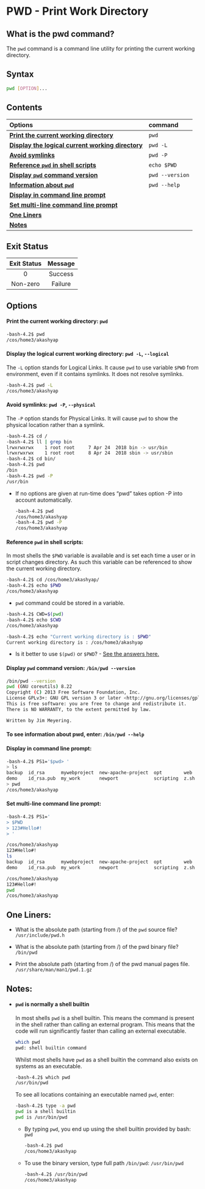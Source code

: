 # PWD - Print Work Directory

## What is the pwd command?
The ```pwd``` command is a command line utility for printing the current working directory.

## Syntax
```sh
pwd [OPTION]...
```

## Contents
| Options                                                 | command |
| :-------	                                              |   :--   |
|**[Print the current working directory](https://github.com/Aakriti94/articles/blob/master/Linux/pwd.md#print-the-current-working-directory-pwd)**|```pwd```|
|**[Display the logical current working directory](https://github.com/Aakriti94/articles/blob/master/Linux/pwd.md#display-the-logical-current-working-directory-pwd--l---logical)**|```pwd -L```|
|**[Avoid symlinks](https://github.com/Aakriti94/articles/blob/master/Linux/pwd.md#avoid-symlinks-pwd--p---physical)**|```pwd -P```|
|**[Reference ```pwd``` in shell scripts](https://github.com/Aakriti94/articles/blob/master/Linux/pwd.md#reference-pwd-in-shell-scripts)**|```echo $PWD```|
|**[Display ```pwd``` command version](https://github.com/Aakriti94/articles/blob/master/Linux/pwd.md#display-pwd-command-version-binpwd---version)**|```pwd --version```|
|**[Information about ```pwd```](https://github.com/Aakriti94/articles/blob/master/Linux/pwd.md#to-see-information-about-pwd-enter-binpwd---help)**|```pwd --help```|
|**[Display in command line prompt](https://github.com/Aakriti94/articles/blob/master/Linux/pwd.md#display-in-command-line-prompt)**| |
|**[Set multi-line command line prompt](https://github.com/Aakriti94/articles/blob/master/Linux/pwd.md#set-multi-line-command-line-prompt)**| |
|**[One Liners](https://github.com/Aakriti94/articles/blob/master/Linux/pwd.md#one-liners)**| |
|**[Notes](https://github.com/Aakriti94/articles/blob/master/Linux/pwd.md#notes)**| |



## Exit Status
|Exit Status |	Message|
|  :----: | :----: |
|   0     |	Success|
| Non-zero| Failure|

## Options
#### Print the current working directory: ```pwd```
```sh
-bash-4.2$ pwd
/cos/home3/akashyap
```

#### Display the logical current working directory: ```pwd -L```, ```--logical```
The ```-L``` option stands for Logical Links. It cause ```pwd``` to use variable ```$PWD``` from environment, even if it contains symlinks. It does not resolve symlinks.
```sh
-bash-4.2$ pwd -L
/cos/home3/akashyap
```

#### Avoid symlinks: ```pwd -P```, ```--physical```
The ```-P``` option stands for Physical Links. It will cause ```pwd``` to show the physical location rather than a symlink.
```sh
-bash-4.2$ cd /
-bash-4.2$ ll | grep bin
lrwxrwxrwx    1 root root     7 Apr 24  2018 bin -> usr/bin
lrwxrwxrwx    1 root root     8 Apr 24  2018 sbin -> usr/sbin
-bash-4.2$ cd bin/
-bash-4.2$ pwd
/bin
-bash-4.2$ pwd -P
/usr/bin
```

- If no options are given at run-time does “pwd” takes option -P into account automatically.
  ```sh
  -bash-4.2$ pwd
  /cos/home3/akashyap
  -bash-4.2$ pwd -P
  /cos/home3/akashyap
  ```

#### Reference ```pwd``` in shell scripts:
In most shells the ```$PWD``` variable is available and is set each time a user or in script changes directory. As such this variable can be referenced to show the current working directory.
```sh
-bash-4.2$ cd /cos/home3/akashyap/
-bash-4.2$ echo $PWD
/cos/home3/akashyap
```
 - ```pwd``` command could be stored in a variable.
  ```sh
  -bash-4.2$ CWD=$(pwd)
  -bash-4.2$ echo $CWD
  /cos/home3/akashyap

  -bash-4.2$ echo "Current working directory is : $PWD"
  Current working directory is : /cos/home3/akashyap
  ```
 - Is it better to use ```$(pwd)``` or ```$PWD```? - [See the answers here. ](https://unix.stackexchange.com/questions/173916/is-it-better-to-use-pwd-or-pwd)

#### Display ```pwd``` command version: ```/bin/pwd --version```
```sh
/bin/pwd --version
pwd (GNU coreutils) 8.22
Copyright (C) 2013 Free Software Foundation, Inc.
License GPLv3+: GNU GPL version 3 or later <http://gnu.org/licenses/gpl.html>.
This is free software: you are free to change and redistribute it.
There is NO WARRANTY, to the extent permitted by law.

Written by Jim Meyering.
```

#### To see information about pwd, enter: ```/bin/pwd --help```

#### Display in command line prompt:
```sh
-bash-4.2$ PS1='$pwd> '
> ls
backup  id_rsa      mywebproject  new-apache-project  opt        web
demo    id_rsa.pub  my_work       newport             scripting  z.sh
> pwd
/cos/home3/akashyap
```

#### Set multi-line command line prompt:
```sh
-bash-4.2$ PS1='
> $PWD
> 123#Hello#!
> '

/cos/home3/akashyap
123#Hello#!
ls
backup  id_rsa      mywebproject  new-apache-project  opt        web
demo    id_rsa.pub  my_work       newport             scripting  z.sh

/cos/home3/akashyap
123#Hello#!
pwd
/cos/home3/akashyap
```

## One Liners:
  - What is the absolute path (starting from /) of the ```pwd``` source file? <br>
    ```/usr/include/pwd.h```

  - What is the absolute path (starting from /) of the pwd binary file? <br>
    ```/bin/pwd ```

  - Print the absolute path (starting from /) of the pwd manual pages file. <br>
    ```/usr/share/man/man1/pwd.1.gz```

## Notes:

 - #### ```pwd``` is normally a shell builtin
    In most shells ```pwd``` is a shell builtin. This means the command is present in the shell rather than calling an external program. This means that the code will run significantly faster than calling an external executable.
    ```sh
    which pwd
    pwd: shell builtin command
    ```

    Whilst most shells have ```pwd``` as a shell builtin the command also exists on systems as an executable.
    ```sh
    -bash-4.2$ which pwd
    /usr/bin/pwd
    ```

    To see all locations containing an executable named ```pwd```, enter:
    ```sh
    -bash-4.2$ type -a pwd
    pwd is a shell builtin
    pwd is /usr/bin/pwd
    ```
    - By typing ```pwd```, you end up using the shell builtin provided by bash: ```pwd```

      ```sh
      -bash-4.2$ pwd
      /cos/home3/akashyap
      ```
    - To use the binary version, type full path ```/bin/pwd```: ```/usr/bin/pwd```

      ```sh
      -bash-4.2$ /usr/bin/pwd
      /cos/home3/akashyap
      ```
